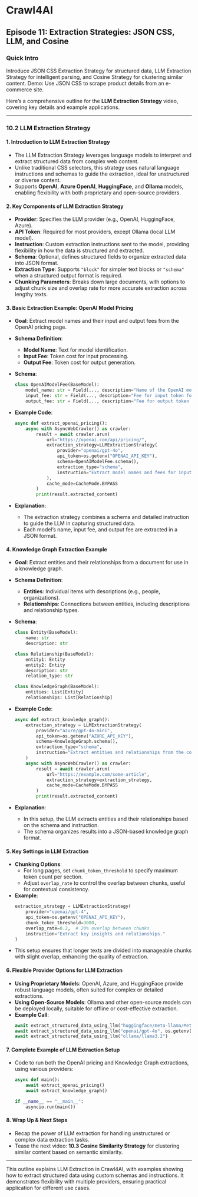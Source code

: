 # Crawl4AI

## Episode 11: Extraction Strategies: JSON CSS, LLM, and Cosine

### Quick Intro
Introduce JSON CSS Extraction Strategy for structured data, LLM Extraction Strategy for intelligent parsing, and Cosine Strategy for clustering similar content. Demo: Use JSON CSS to scrape product details from an e-commerce site.

Here’s a comprehensive outline for the **LLM Extraction Strategy** video, covering key details and example applications.

---

### **10.2 LLM Extraction Strategy**

#### **1. Introduction to LLM Extraction Strategy**
   - The LLM Extraction Strategy leverages language models to interpret and extract structured data from complex web content.
   - Unlike traditional CSS selectors, this strategy uses natural language instructions and schemas to guide the extraction, ideal for unstructured or diverse content.
   - Supports **OpenAI**, **Azure OpenAI**, **HuggingFace**, and **Ollama** models, enabling flexibility with both proprietary and open-source providers.

#### **2. Key Components of LLM Extraction Strategy**
   - **Provider**: Specifies the LLM provider (e.g., OpenAI, HuggingFace, Azure).
   - **API Token**: Required for most providers, except Ollama (local LLM model).
   - **Instruction**: Custom extraction instructions sent to the model, providing flexibility in how the data is structured and extracted.
   - **Schema**: Optional, defines structured fields to organize extracted data into JSON format.
   - **Extraction Type**: Supports `"block"` for simpler text blocks or `"schema"` when a structured output format is required.
   - **Chunking Parameters**: Breaks down large documents, with options to adjust chunk size and overlap rate for more accurate extraction across lengthy texts.

#### **3. Basic Extraction Example: OpenAI Model Pricing**
   - **Goal**: Extract model names and their input and output fees from the OpenAI pricing page.
   - **Schema Definition**:
     - **Model Name**: Text for model identification.
     - **Input Fee**: Token cost for input processing.
     - **Output Fee**: Token cost for output generation.

   - **Schema**:
     ```python
     class OpenAIModelFee(BaseModel):
         model_name: str = Field(..., description="Name of the OpenAI model.")
         input_fee: str = Field(..., description="Fee for input token for the OpenAI model.")
         output_fee: str = Field(..., description="Fee for output token for the OpenAI model.")
     ```

   - **Example Code**:
     ```python
     async def extract_openai_pricing():
         async with AsyncWebCrawler() as crawler:
             result = await crawler.arun(
                 url="https://openai.com/api/pricing/",
                 extraction_strategy=LLMExtractionStrategy(
                     provider="openai/gpt-4o",
                     api_token=os.getenv("OPENAI_API_KEY"),
                     schema=OpenAIModelFee.schema(),
                     extraction_type="schema",
                     instruction="Extract model names and fees for input and output tokens from the page."
                 ),
                 cache_mode=CacheMode.BYPASS
             )
             print(result.extracted_content)
     ```

   - **Explanation**:
     - The extraction strategy combines a schema and detailed instruction to guide the LLM in capturing structured data.
     - Each model’s name, input fee, and output fee are extracted in a JSON format.

#### **4. Knowledge Graph Extraction Example**
   - **Goal**: Extract entities and their relationships from a document for use in a knowledge graph.
   - **Schema Definition**:
     - **Entities**: Individual items with descriptions (e.g., people, organizations).
     - **Relationships**: Connections between entities, including descriptions and relationship types.

   - **Schema**:
     ```python
     class Entity(BaseModel):
         name: str
         description: str

     class Relationship(BaseModel):
         entity1: Entity
         entity2: Entity
         description: str
         relation_type: str

     class KnowledgeGraph(BaseModel):
         entities: List[Entity]
         relationships: List[Relationship]
     ```

   - **Example Code**:
     ```python
     async def extract_knowledge_graph():
         extraction_strategy = LLMExtractionStrategy(
             provider="azure/gpt-4o-mini",
             api_token=os.getenv("AZURE_API_KEY"),
             schema=KnowledgeGraph.schema(),
             extraction_type="schema",
             instruction="Extract entities and relationships from the content to build a knowledge graph."
         )
         async with AsyncWebCrawler() as crawler:
             result = await crawler.arun(
                 url="https://example.com/some-article",
                 extraction_strategy=extraction_strategy,
                 cache_mode=CacheMode.BYPASS
             )
             print(result.extracted_content)
     ```

   - **Explanation**:
     - In this setup, the LLM extracts entities and their relationships based on the schema and instruction.
     - The schema organizes results into a JSON-based knowledge graph format.

#### **5. Key Settings in LLM Extraction**
   - **Chunking Options**:
     - For long pages, set `chunk_token_threshold` to specify maximum token count per section.
     - Adjust `overlap_rate` to control the overlap between chunks, useful for contextual consistency.
   - **Example**:
     ```python
     extraction_strategy = LLMExtractionStrategy(
         provider="openai/gpt-4",
         api_token=os.getenv("OPENAI_API_KEY"),
         chunk_token_threshold=3000,
         overlap_rate=0.2,  # 20% overlap between chunks
         instruction="Extract key insights and relationships."
     )
     ```
   - This setup ensures that longer texts are divided into manageable chunks with slight overlap, enhancing the quality of extraction.

#### **6. Flexible Provider Options for LLM Extraction**
   - **Using Proprietary Models**: OpenAI, Azure, and HuggingFace provide robust language models, often suited for complex or detailed extractions.
   - **Using Open-Source Models**: Ollama and other open-source models can be deployed locally, suitable for offline or cost-effective extraction.
   - **Example Call**:
     ```python
     await extract_structured_data_using_llm("huggingface/meta-llama/Meta-Llama-3.1-8B-Instruct", os.getenv("HUGGINGFACE_API_KEY"))
     await extract_structured_data_using_llm("openai/gpt-4o", os.getenv("OPENAI_API_KEY"))
     await extract_structured_data_using_llm("ollama/llama3.2")   
     ```

#### **7. Complete Example of LLM Extraction Setup**
   - Code to run both the OpenAI pricing and Knowledge Graph extractions, using various providers:
     ```python
     async def main():
         await extract_openai_pricing()
         await extract_knowledge_graph()
     
     if __name__ == "__main__":
         asyncio.run(main())
     ```

#### **8. Wrap Up & Next Steps**
   - Recap the power of LLM extraction for handling unstructured or complex data extraction tasks.
   - Tease the next video: **10.3 Cosine Similarity Strategy** for clustering similar content based on semantic similarity.

---

This outline explains LLM Extraction in Crawl4AI, with examples showing how to extract structured data using custom schemas and instructions. It demonstrates flexibility with multiple providers, ensuring practical application for different use cases.
